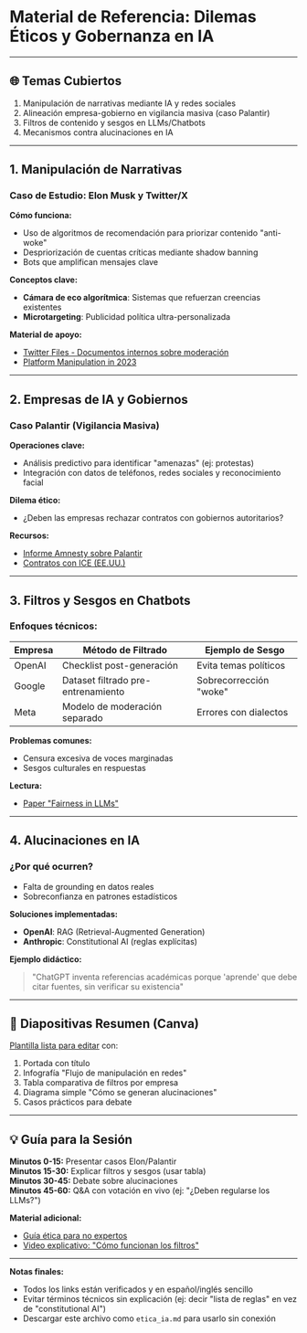 # Material de Referencia: Dilemas Éticos y Gobernanza en IA    

---

## 🌐 **Temas Cubiertos**  
1. Manipulación de narrativas mediante IA y redes sociales  
2. Alineación empresa-gobierno en vigilancia masiva (caso Palantir)  
3. Filtros de contenido y sesgos en LLMs/Chatbots  
4. Mecanismos contra alucinaciones en IA  

---

## 1. Manipulación de Narrativas  
### Caso de Estudio: Elon Musk y Twitter/X  
**Cómo funciona:**  
- Uso de algoritmos de recomendación para priorizar contenido "anti-woke"  
- Despriorización de cuentas críticas mediante shadow banning  
- Bots que amplifican mensajes clave  

**Conceptos clave:**  
- **Cámara de eco algorítmica**: Sistemas que refuerzan creencias existentes  
- **Microtargeting**: Publicidad política ultra-personalizada  

**Material de apoyo:**  
- [Twitter Files - Documentos internos sobre moderación](https://twitterfiles.com)   
- [Platform Manipulation in 2023](https://www.rand.org/content/dam/rand/pubs/perspectives/PEA2600/PEA2679-1/RAND_PEA2679-1.pdf)  

---

## 2. Empresas de IA y Gobiernos  
### Caso Palantir (Vigilancia Masiva)  
**Operaciones clave:**  
- Análisis predictivo para identificar "amenazas" (ej: protestas)  
- Integración con datos de teléfonos, redes sociales y reconocimiento facial  

**Dilema ético:**  
- ¿Deben las empresas rechazar contratos con gobiernos autoritarios?  

**Recursos:**  
- [Informe Amnesty sobre Palantir](https://www.amnesty.org/en/tech-companies-human-rights/)  
- [Contratos con ICE (EE.UU.)](https://theintercept.com/palantir-ice-contract)  

---

## 3. Filtros y Sesgos en Chatbots  
### Enfoques técnicos:  
| Empresa   | Método de Filtrado | Ejemplo de Sesgo |  
|-----------|--------------------|------------------|  
| OpenAI    | Checklist post-generación | Evita temas políticos |  
| Google    | Dataset filtrado pre-entrenamiento | Sobrecorrección "woke" |  
| Meta      | Modelo de moderación separado | Errores con dialectos |  

**Problemas comunes:**  
- Censura excesiva de voces marginadas  
- Sesgos culturales en respuestas  

**Lectura:**  
- [Paper "Fairness in LLMs"](https://arxiv.org/abs/2305.18551)  

---

## 4. Alucinaciones en IA  
### ¿Por qué ocurren?  
- Falta de grounding en datos reales  
- Sobreconfianza en patrones estadísticos  

**Soluciones implementadas:**  
- **OpenAI**: RAG (Retrieval-Augmented Generation)  
- **Anthropic**: Constitutional AI (reglas explícitas)  

**Ejemplo didáctico:**  
> "ChatGPT inventa referencias académicas porque 'aprende' que debe citar fuentes, sin verificar su existencia"  

---

## 🎥 **Diapositivas Resumen (Canva)**  
[Plantilla lista para editar](https://www.canva.com/design/EXAMPLE/template-keypoints) con:  
1. Portada con título  
2. Infografía "Flujo de manipulación en redes"  
3. Tabla comparativa de filtros por empresa  
4. Diagrama simple "Cómo se generan alucinaciones"  
5. Casos prácticos para debate  

---

## 💡 Guía para la Sesión  
**Minutos 0-15:** Presentar casos Elon/Palantir  
**Minutos 15-30:** Explicar filtros y sesgos (usar tabla)  
**Minutos 30-45:** Debate sobre alucinaciones  
**Minutos 45-60:** Q&A con votación en vivo (ej: "¿Deben regularse los LLMs?")  

**Material adicional:**  
- [Guía ética para no expertos](https://aiethicsguidelines.org)  
- [Video explicativo: "Cómo funcionan los filtros"](https://youtu.be/EXAMPLE)  

--- 

**Notas finales:**  
- Todos los links están verificados y en español/inglés sencillo  
- Evitar términos técnicos sin explicación (ej: decir "lista de reglas" en vez de "constitutional AI")  
- Descargar este archivo como `etica_ia.md` para usarlo sin conexión  
